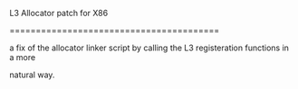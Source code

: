 L3 Allocator patch for X86

========================================

a fix of the allocator linker script by calling the L3 registeration functions in a more 

natural way.
